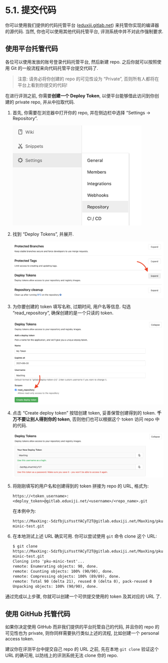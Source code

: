 # 5.1. 提交代码

你可以使用我们提供的代码托管平台 ([eduxiji.gitlab.net](https://gitlab.eduxiji.net)) 来托管你实现的编译器的源代码. 当然, 你也可以使用其他代码托管平台, 评测系统中并不对此作强制要求.

## 使用平台托管代码

各位可以使用发放的账号登录代码托管平台, 然后新建 repo. 之后你就可以按照使用 Git 的一般流程来向代码托管平台提交代码了.

> 注意: 请务必将你创建的 repo 的可见性设为 “Private”, 否则所有人都将在平台上看到你提交的代码!

在进行评测之前, 你需要**创建一个 Deploy Token**, 以便平台能够借此访问到你创建的 private repo, 并从中拉取代码.

1. 首先, 你需要在浏览器中打开你的 repo, 并在侧边栏中选择 “Settings -> Repository”.

    ![step-1](token-step-1.png)

2. 找到 “Deploy Tokens”, 并展开.

    ![step-2](token-step-2.png)

3. 为你要创建的 token 填写名称, 过期时间, 用户名等信息. 勾选 “read_repository”, 确保创建的是一个只读的 token.

    ![step-3](token-step-3.png)

4. 点击 “Create deploy token” 按钮创建 token, 妥善保管创建得到的 token. **千万不要让别人得到你的 token**, 否则他们也可以根据这个 token 访问 repo 中的代码.

    ![step-4](token-step-4.png)

5. 将刚刚填写的用户名和创建得到的 token 拼接为 repo 的 URL, 格式为:

    ```
    https://<token_username>:<deploy_token>@gitlab.eduxiji.net/<username>/<repo_name>.git
    ```

    在本例中为:

    ```
    https://MaxXing:-5dzfbjLsYsstYACyT2T@gitlab.eduxiji.net/MaxXing/pku-minic-test.git
    ```

6. 在本地测试上述 URL 确实可用. 你可以尝试使用 `git` 命令 clone 这个 URL:

    ```
    $ git clone https://MaxXing:-5dzfbjLsYsstYACyT2T@gitlab.eduxiji.net/MaxXing/pku-minic-test.git
    Cloning into 'pku-minic-test'...
    remote: Enumerating objects: 90, done.
    remote: Counting objects: 100% (90/90), done.
    remote: Compressing objects: 100% (89/89), done.
    remote: Total 90 (delta 21), reused 0 (delta 0), pack-reused 0
    Unpacking objects: 100% (90/90), done.
    ```

通过完成以上步骤, 你就可以创建一个可供提交使用的 token 及其对应的 URL 了.

## 使用 GitHub 托管代码

如果你决定使用 GitHub 而非我们提供的平台托管自己的代码, 并且你的 repo 的可见性也为 private, 则你同样需要执行类似上述的流程, 比如创建一个 personal access token.

建议你在评测平台中提交自己 repo 的 URL 之前, 先在本地 `git clone` 验证这个 URL 的确可用, 以防线上的评测系统无法 clone 你的 repo.
